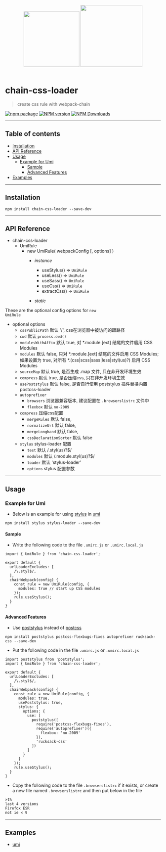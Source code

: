 <div align="center">
  <img width="180" height="180" vspace="20"
    src="https://cdn.worldvectorlogo.com/logos/css-3.svg">
  <a href="https://github.com/webpack/webpack">
    <img width="200" height="200"
      src="https://webpack.js.org/assets/icon-square-big.svg">
  </a>
</div>

# chain-css-loader

> create css rule with webpack-chain

[![npm package](https://nodei.co/npm/chain-css-loader.png?downloads=true&downloadRank=true&stars=true)](https://www.npmjs.com/package/chain-css-loader) [![NPM version](https://img.shields.io/npm/v/chain-css-loader.svg?style=flat)](https://npmjs.org/package/chain-css-loader) [![NPM Downloads](https://img.shields.io/npm/dm/chain-css-loader.svg?style=flat)](https://npmjs.org/package/chain-css-loader)

---

## Table of contents

  - [Installation](#Installation)
  - [API Reference](#API-Reference)
  - [Usage](#Usage)
    - [Example for Umi](#Example-for-Umi)
      - [Sample](#Sample)
      - [Advanced Features](#Advanced-Features)
  - [Examples](#Examples)

---

## Installation

```
npm install chain-css-loader --save-dev
```

---

## API Reference

* chain-css-loader
  * UmiRule
    * new UmiRule( webpackConfig [, options] )
      * _instance_
        * useStylus() ⇒ <code>UmiRule</code>
        * useLess() ⇒ <code>UmiRule</code>
        * useSass() ⇒ <code>UmiRule</code>
        * useCss() ⇒ <code>UmiRule</code>
        * extractCss() ⇒ <code>UmiRule</code>

      * _static_

These are the optional config options for <code>new UmiRule</code>

* optional options
  * `cssPublicPath` 默认 '/', css在浏览器中被访问的跟路径
  * `cwd` 默认 `process.cwd()`
  * `modulesWithAffix` 默认 true, 对 *.module.[ext] 结尾的文件启用 CSS Modules
  * `modules` 默认 false, 只对 *.module.[ext] 结尾的文件启用 CSS Modules; 如果设置为 true, 对所有 *.(css|scss|sass|less|styl(us)?) 启用 CSS Modules
  * `sourceMap` 默认 true, 是否生成 .map 文件, 只在非开发环境生效
  * `compress` 默认 true, 是否压缩css, 只在非开发环境生效
  * `usePoststylus` 默认 false, 是否自行使用 poststylus 插件替换内置 postcss-loader
  * `autoprefixer`
    * `browsers` 浏览器兼容版本, 建议配置在 `.browserslistrc` 文件中
    * `flexbox` 默认 `no-2009`
  * `compress` 压缩css配置
    * `mergeRules` 默认 false,
    * `normalizeUrl` 默认 false,
    * `mergeLonghand` 默认 false,
    * `cssDeclarationSorter` 默认 false
  * `stylus` stylus-loader 配置
    * `test` 默认 /\.styl(us)?$/
    * `modules` 默认 /\.module\.styl(us)?$/
    * `loader` 默认 'stylus-loader'
    * `options` stylus 配置参数

---

## Usage

### Example for Umi

- Below is an example for using [stylus](https://github.com/stylus/stylus) in [umi](https://github.com/umijs/umi)

```
npm install stylus stylus-loader --save-dev
```

#### Sample

- Write the following code to the file `.umirc.js` or `.umirc.local.js`

```
import { UmiRule } from 'chain-css-loader';

export default {
  urlLoaderExcludes: [
    /\.styl$/,
  ],
  chainWebpack(config) {
    const rule = new UmiRule(config, {
      modules: true // start up CSS modules
    });
    rule.useStylus();
  }
}
```

#### Advanced Features

- Use [poststylus](https://github.com/seaneking/poststylus) instead of [postcss](https://github.com/postcss/postcss)

```
npm install poststylus postcss-flexbugs-fixes autoprefixer rucksack-css --save-dev
```

- Put the following code in the file `.umirc.js` or `.umirc.local.js`

```
import poststylus from 'poststylus';
import { UmiRule } from 'chain-css-loader';

export default {
  urlLoaderExcludes: [
    /\.styl$/,
  ],
  chainWebpack(config) {
    const rule = new UmiRule(config, {
      modules: true,
      usePoststylus: true,
      stylus: {
        options: {
          use: [
            poststylus([
              require('postcss-flexbugs-fixes'),
              require('autoprefixer')({
                flexbox: 'no-2009'
              }),
              'rucksack-css'
            ])
          ]
        }
      }
    });
    rule.useStylus();
  }
}
```

- Copy the following code to the file `.browserslistrc` if it exists, or create a new file named `.browserslistrc` and then put below in the file

```
>1%
last 4 versions
Firefox ESR
not ie < 9
```

---

## Examples

  - [umi](examples/umi)

